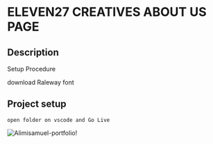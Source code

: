 # ELEVEN27 CREATIVES ABOUT US PAGE

## Description

Setup Procedure


download Raleway font
## Project setup

```
open folder on vscode and Go Live
```





![Alimisamuel-portfolio!](./Screenshot%202022-08-16%20at%2012.11.57.png)
